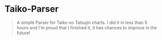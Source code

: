 # Taiko-Parser
> A simple Parser for Taiko no Tatsujin charts. I did it in less than 5 hours and I'm proud that I finished it, it has chances to improve in the future!

